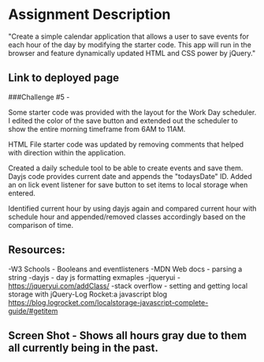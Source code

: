# Assignment Description
"Create a simple calendar application that allows a user to save events for each hour of the day by modifying the starter code. This app will run in the browser and feature dynamically updated HTML and CSS power by jQuery."

## Link to deployed page

###Challenge #5 - 

Some starter code was provided with the layout for the Work Day scheduler. I edited the color of the save button and extended out the scheduler to show the entire morning timeframe from 6AM to 11AM.

HTML File starter code was updated by removing comments that helped with direction within the application.

Created a daily schedule tool to be able to create events and save them. Dayjs code provides current date and appends the "todaysDate" ID. Added an on lick event listener for save button to set items to local storage when entered.

Identified current hour by using dayjs again and compared current hour with schedule hour and appended/removed classes accordingly based on the comparison of time.

## Resources:

-W3 Schools - Booleans and eventlisteners
-MDN Web docs - parsing a string
-dayjs - day js formatting exmaples
-jqueryui - https://jqueryui.com/addClass/
-stack overflow - setting and getting local storage with jQuery-Log Rocket:a javascript blog https://blog.logrocket.com/localstorage-javascript-complete-guide/#getitem

## Screen Shot - Shows all hours gray due to them all currently being in the past.
